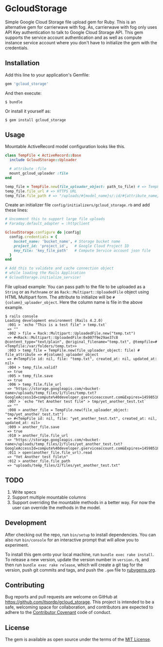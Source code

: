 # GcloudStorage

Simple Google Cloud Storage file upload gem for Ruby. This is an alternative gem
for carrierwave with fog. As, carrierwave with fog only uses API Key
authentication to talk to Google Cloud Storage API. This gem supports the
service account authentication and as well as compute instance service account
where you don't have to initialize the gem with the credentials.

## Installation

Add this line to your application's Gemfile:

```ruby
gem 'gcloud_storage'
```

And then execute:

    $ bundle

Or install it yourself as:

    $ gem install gcloud_storage

## Usage
Mountable ActiveRecord model configuration looks like this.

```ruby
class TempFile < ActiveRecord::Base
  include GcloudStorage::Uploader

  # attribute :file
  mount_gcloud_uploader :file
end

temp_file = TempFile.new(file_uploader_object: path_to_file) # => TempFile object
temp_file.file_url # => HTTPS URL
temp_file.file_path # => "/uploads/#{model_name}s/:id/#{attribute_name}s/filename.extension"
```

Create an initializer file `config/initializers/gcloud_storage.rb` and add these
lines:

```ruby
# Uncomment this to support large file uploads
# Faraday.default_adapter = :httpclient

GcloudStorage.configure do |config|
  config.credentials = {
    bucket_name: 'bucket_name', # Storage bucket name
    project_id: 'project_id',   # Google Cloud Project ID
    key_file: 'key_file_path'   # Compute Service account json file
  }
end

# Add this to validate and cache connection object
# while loading the Rails Application
# GcloudStorage.initialize_service!

```

File upload example:
You can pass path to the file to be uploaded as a `String` or as `Pathname` or
as `Rack::Multipart::UploadedFile` object using HTML Multipart form.
The attribute to initialize will be `#{column}_uploader_object`. Here the column
name is file in the above example.

```
$ rails console
Loading development environment (Rails 4.2.0)
 :001 > `echo "This is a test file" > temp.txt`
 => ""
 :002 > file = Rack::Multipart::UploadedFile.new("temp.txt")
 => #<Rack::Multipart::UploadedFile:0x007f9e29ae37c8 @content_type="text/plain", @original_filename="temp.txt", @tempfile=#<Tempfile:/var/folders/temp.txt>>
 :003 > temp_file = TempFile.new(file_uploader_object: file) # file_attribute => #{column}_uploader_object
 => #<TempFile id: nil, file: "temp.txt", created_at: nil, updated_at: nil>
 :004 > temp_file.valid?
 => true
 :005 > temp_file.save
 => true
 :006 > temp_file.file_url
 => "https://storage.googleapis.com/<bucket-name>/uploads/temp_files/1/files/temp.txt?GoogleAccessId=compute%40developer.gserviceaccount.com&Expires=1459851006&Signature=XXXX"
 :007 > `echo "Yet Another test file" > tmp/yet_another_test.txt`
 => ""
 :008 > another_file = TempFile.new(file_uploader_object: "tmp/yet_another_test.txt")
 => #<TempFile id: nil, file: "yet_another_test.txt", created_at: nil, updated_at: nil>
 :009 > another_file.save
 => true
 :010 > another_file.file_url
 => "https://storage.googleapis.com/<bucket-name>/uploads/temp_files/2/files/yet_another_test.txt?GoogleAccessId=compute%40developer.gserviceaccount.com&Expires=1459851800&Signature=XXXX"
 :011 > open(another_file.file_url).read
 => "Yet Another test file\n"
 :012 > another_file.file_path
 => "uploads/temp_files/2/files/yet_another_test.txt"
```

## TODO
1. Write specs
2. Support multiple mountable columns
3. Support overriding the mountable methods in a better way. For now the user
   can override the methods in the model.

## Development

After checking out the repo, run `bin/setup` to install dependencies. You can also run `bin/console` for an interactive prompt that will allow you to experiment.

To install this gem onto your local machine, run `bundle exec rake install`. To release a new version, update the version number in `version.rb`, and then run `bundle exec rake release`, which will create a git tag for the version, push git commits and tags, and push the `.gem` file to [rubygems.org](https://rubygems.org).

## Contributing

Bug reports and pull requests are welcome on GitHub at https://github.com/itsprdp/gcloud_storage. This project is intended to be a safe, welcoming space for collaboration, and contributors are expected to adhere to the [Contributor Covenant](http://contributor-covenant.org) code of conduct.


## License

The gem is available as open source under the terms of the [MIT License](http://opensource.org/licenses/MIT).
